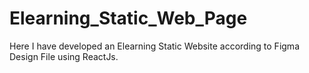 # Elearning_Static_Web_Page
Here I have developed an Elearning Static Website according to Figma Design File using ReactJs.
